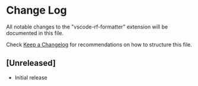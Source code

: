 # Change Log

All notable changes to the "vscode-rf-formatter" extension will be documented in this file.

Check [Keep a Changelog](http://keepachangelog.com/) for recommendations on how to structure this file.

## [Unreleased]

- Initial release
